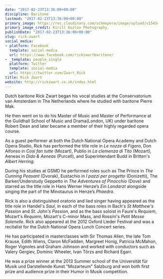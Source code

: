 ```yaml
---
date: "2017-02-23T13:36:00+00:00"
discipline: Baritone
lastmod: "2017-02-23T13:36:00+00:00"
primary_image: https://res.cloudinary.com/schmopera/image/upload/v1545409169/media/webhook-uploads/1487856778225/2172392_orig.jpg.jpg
primary_image_credit: Kirill Kozlov Photography.
publishDate: "2017-02-23T13:36:00+00:00"
slug: rick-zwart
social_media:
- platform: Facebook
  template: social-media
  url: https://www.facebook.com/rickzwartbaritone/
- _template: people_single
  platform: Twitter
  template: social-media
  url: https://twitter.com/Zwart_Rick
title: Rick Zwart
website: http://rickzwart.co.uk/index.html
---
```


Dutch baritone Rick Zwart began his vocal studies at the Conservatorium van Amsterdam in The Netherlands where he studied with baritone Pierre Mak. 

He then went on to do his Master of Music and Master of Performance at the Guildhall School of Music and Drama(London, UK) under baritone Robert Dean and later became a member of their highly regarded opera course.

As a guest performer at both the Dutch National Opera Academy and Dutch Opera Studio, Rick has performed the title role in *Le nozze di Figaro*, Don Alfonso in *Cosi fan tutte* (Mozart), Publio in *La clemenza di Tito* (Mozart), Aeneas in *Dido & Aeneas* (Purcell), and Superintendant Budd in Britten's *Albert Herring*. 

During his studies at GSMD he performed roles such as The Prince in *The Cunning Peasant* (Dvorak), Eustachio in *I pazzi per progetto* (Donizetti), The Barker/Understudy Geppetto in *The Adventures of Pinocchio* (Dove) and starred as the title role in Hans Werner Henze’s *Ein Landarzt* alongside singing the part of the Minotaurus in Henze’s *Phaedra*.

Rick is also a distinguished oratorio and lied singer having appeared as the title role in Handel's *Saul*, in each of the bass roles in Bach's *St Matthew's Passion* and *St. John's Passion*, and as the bass soloist in Faure's *Requiem*, Mozart's *Requiem*, Mozart's C-minor Mass, and Rossini's *Petit Messe Solenelle*. Rick also appeared at the 2012 Oxford Lieder Festival and was a recitalist for the Dutch National Opera Lunch Concert series.

He has participated in masterclasses with Sir Thomas Allen, the late Tom Krause, Edith Wiens, Claron McFadden, Margreet Honig, Patricia McMahon, Roger Vignoles and Graham Johnson and worked with conductors such as Valery Gergiev, Dominic Wheeler, Ivan Törzs and Richard Egarr.

He was a prize winner at the 2013 Summer school of the Universität für Musik und Darstellende Kunst "Mozarteum" Salzburg and won both first prize and audience prize in their Humor in Musik  competition.
